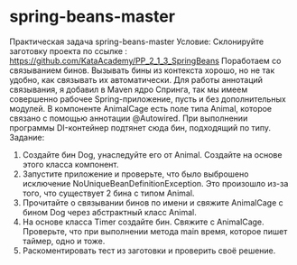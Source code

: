 # spring-beans-master

Практическая задача spring-beans-master
Условие:
Склонируйте заготовку проекта по ссылке :
https://github.com/KataAcademy/PP_2_1_3_SpringBeans
Поработаем со связыванием бинов. Вызывать бины из контекста хорошо, но не так удобно, как связывать их автоматически. Для работы аннотаций связывания, я добавил в Maven ядро Cпринга, так мы имеем совершенно рабочее Spring-приложение, пусть и без дополнительных модулей. В компоненте AnimalCage есть поле типа Animal, которое связано с помощью аннотации @Autowired. При выполнении программы DI-контейнер подтянет сюда бин, подходящий по типу.
Задание:
1.	Создайте бин Dog, унаследуйте его от Animal. Создайте на основе этого класса компонент.
2.	Запустите приложение и проверьте, что было выброшено исключение NoUniqueBeanDefinitionException. Это произошло из-за того, что существует 2 бина с типом Animal.
3.	Прочитайте о связывании бинов по имени и свяжите AnimalCage c бином Dog через абстрактный класс Animal.
4.	На основе класса Timer создайте бин. Свяжите с AnimalCage. Проверьте, что при выполнении метода main время, которое пишет таймер, одно и тоже.
5.	Раскоментировать тест из заготовки и проверить своё решение.
 
